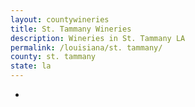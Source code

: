 ```yaml
---
layout: countywineries
title: St. Tammany Wineries
description: Wineries in St. Tammany LA
permalink: /louisiana/st. tammany/
county: st. tammany
state: la
---
```

-
